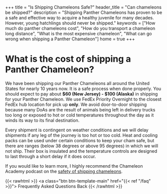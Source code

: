 +++
title = "Is Shipping Chameleons Safe?"
header_title = "Can chameleons be shipped?"
description = "Shipping Panther Chameleons has proven to be a safe and effective way to acquire a healthy juvenile for many decades. However, young hatchlings should never be shipped."
keywords = ["How much do panther chameleons cost", "How do you transport a chameleon long distance", "What is the most expensive chameleon", "What can go wrong when shipping a Panther Chameleon"]
home = true
+++

# What is the cost of shipping a Panther Chameleon?

We have been shipping our Panther Chameleons all around the United States for nearly 10 years now. It is a safe process when done properly. You should expect to pay about **$60 (New Jersey) - $100 (Alaska)** in shipping for your Panther Chameleon. We use FedEx Priority Overnight to the closest FedEx hub location for pick up **only**. We avoid door-to-door shipping because many DoAs are the result of animals being left in delivery trucks too long or exposed to hot or cold temperatures throughout the day as it winds its way to its final destination.

Every shipment is contingent on weather conditions and we will delay shipments if any leg of the journey is too hot or too cold. Heat and cooling packs can be used under certain conditions to keep your cham safe, but there are ranges (below 38 degrees or above 95 degrees) in which we will not ship. Their box is insulated and the temperature controls are designed to last through a short delay if it does occur.

If you would like to learn more, I highly recommend the Chameleon Academy podcast on the [safety of shipping chameleons](https://chameleonacademy.com/is-shipping-chameleons-safe/).

{{< rawhtml >}}
<a class="btn btn-template-main" href="{{< ref "/faq" >}}"> Frequently Asked Questions <i class="fas fa-backward"></i> Back </a>
{{< /rawhtml >}}